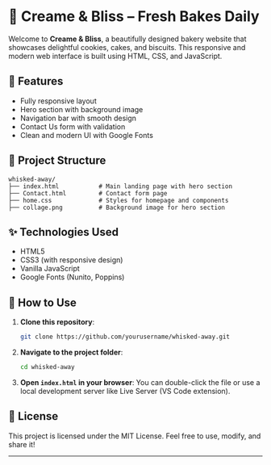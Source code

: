 # 🍚 Creame & Bliss – Fresh Bakes Daily

Welcome to **Creame & Bliss**, a beautifully designed bakery website that showcases delightful cookies, cakes, and biscuits. This responsive and modern web interface is built using HTML, CSS, and JavaScript.

## 🌟 Features

* Fully responsive layout
* Hero section with background image
* Navigation bar with smooth design
* Contact Us form with validation
* Clean and modern UI with Google Fonts

## 📂 Project Structure

```
whisked-away/
├── index.html           # Main landing page with hero section
├── Contact.html         # Contact form page
├── home.css             # Styles for homepage and components
├── collage.png          # Background image for hero section
```

## ✨ Technologies Used

* HTML5
* CSS3 (with responsive design)
* Vanilla JavaScript
* Google Fonts (Nunito, Poppins)

## 🔧 How to Use

1. **Clone this repository**:

   ```bash
   git clone https://github.com/yourusername/whisked-away.git
   ```

2. **Navigate to the project folder**:

   ```bash
   cd whisked-away
   ```

3. **Open ****`index.html`**** in your browser**:
   You can double-click the file or use a local development server like Live Server (VS Code extension).

## 💼 License

This project is licensed under the MIT License. Feel free to use, modify, and share it!

---
